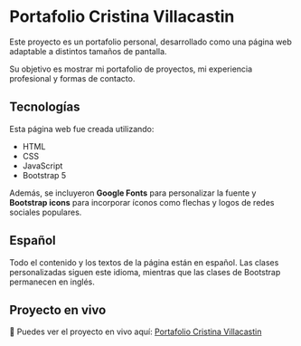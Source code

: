 # Portafolio Cristina Villacastin

Este proyecto es un portafolio personal, desarrollado como una página web adaptable a distintos tamaños de pantalla.

Su objetivo es mostrar mi portafolio de proyectos, mi experiencia profesional y formas de contacto.

## Tecnologías

Esta página web fue creada utilizando:

* HTML
* CSS
* JavaScript 
* Bootstrap 5

Además, se incluyeron **Google Fonts** para personalizar la fuente y **Bootstrap icons** para incorporar íconos como flechas y logos de redes sociales populares. 

## Español

Todo el contenido y los textos de la página están en español. Las clases personalizadas siguen este idioma, mientras que las clases de Bootstrap permanecen en inglés.

## Proyecto en vivo

🔗 Puedes ver el proyecto en vivo aquí: [Portafolio Cristina Villacastin](https://portafoliocristinavillacastin.netlify.app/)

